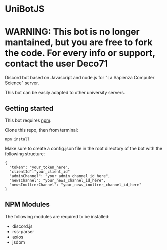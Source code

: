 # UniBotJS

# WARNING: This bot is no longer mantained, but you are free to fork the code. For every info or support, contact the user Deco71

Discord bot based on Javascript and node.js for "La Sapienza Computer Science" server.

This bot can be easily adapted to other university servers.

## Getting started
This bot requires [npm](https://www.npmjs.com/).

Clone this repo, then from terminal:
```
npm install
```

Make sure to create a config.json file in the root directory of the bot with the following structure:
```
{
  "token": "your_token_here",
  "clientId":"your_client_id"
  "adminChannel": "your_admin_channel_id_here",
  "newsChannel": "your_news_channel_id_here",
  "newsInoltrerChannel": "your_news_inoltrer_channel_id_here"
}
```

## NPM Modules
The following modules are required to be installed:
- discord.js
- rss-parser
- axios
- jsdom

